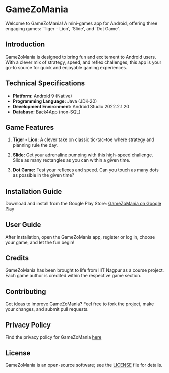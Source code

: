 # GameZoMania

Welcome to GameZoMania! A mini-games app for Android, offering three engaging games: 'Tiger - Lion', 'Slide', and 'Dot Game'.

## Introduction

GameZoMania is designed to bring fun and excitement to Android users. With a clever mix of strategy, speed, and reflex challenges, this app is your go-to source for quick and enjoyable gaming experiences.

## Technical Specifications

- **Platform:** Android 9 (Native)
- **Programming Language:** Java (JDK-20)
- **Development Environment:** Android Studio 2022.2.1.20 
- **Database:** [Back4App](https://www.back4app.com/) (non-SQL)

## Game Features

1. **Tiger - Lion:** A clever take on classic tic-tac-toe where strategy and planning rule the day.

2. **Slide:** Get your adrenaline pumping with this high-speed challenge. Slide as many rectangles as you can within a given time.

3. **Dot Game:** Test your reflexes and speed. Can you touch as many dots as possible in the given time?

## Installation Guide

Download and install from the Google Play Store: [GameZoMania on Google Play](https://play.google.com/store/apps/details?id=com.rohan.parseemailverification)

## User Guide

After installation, open the GameZoMania app, register or log in, choose your game, and let the fun begin!

## Credits

GameZoMania has been brought to life from IIIT Nagpur as a course project. Each game author is credited within the respective game section.

## Contributing

Got ideas to improve GameZoMania? Feel free to fork the project, make your changes, and submit pull requests.

## Privacy Policy

Find the privacy policy for GameZoMania [here](https://sites.google.com/view/gamezomania-privacy-policy/home)

## License

GameZoMania is an open-source software; see the [LICENSE](LICENSE) file for details.
